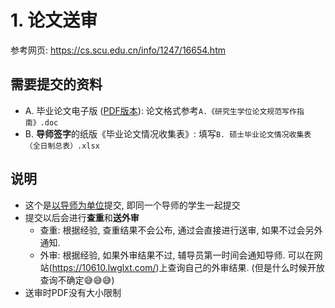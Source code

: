 # 1. 论文送审

参考网页: https://cs.scu.edu.cn/info/1247/16654.htm

## 需要提交的资料
 - A. 毕业论文电子版 (<u>PDF版本</u>): 论文格式参考`A.《研究生学位论文规范写作指南》.doc`
 - B. **导师签字**的纸版《毕业论文情况收集表》: 填写`B. 硕士毕业论文情况收集表（全日制总表）.xlsx`

## 说明
 - 这个是<u>以导师为单位</u>提交, 即同一个导师的学生一起提交
 - 提交以后会进行**查重**和**送外审**
 	- 查重: 根据经验, 查重结果不会公布, 通过会直接进行送审, 如果不过会另外通知.
	- 外审: 根据经验, 如果外审结果不过, 辅导员第一时间会通知导师. 可以在网站(https://10610.lwglxt.com/)上查询自己的外审结果. (但是什么时候开放查询不确定:sweat_smile::sweat_smile::sweat_smile:)
 - 送审时PDF没有大小限制